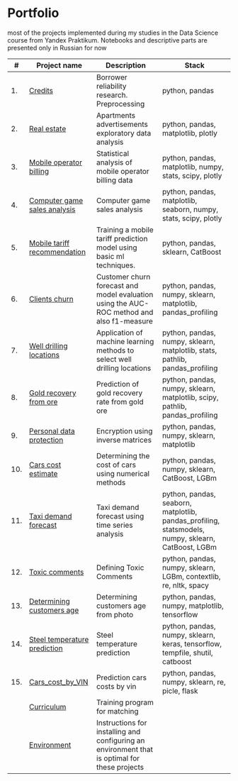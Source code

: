 # Portfolio
most of the projects implemented during my studies in the Data Science course from Yandex Praktikum. 
Notebooks and descriptive parts are presented only in Russian for now

| #    | Project name               | Description                                                     | Stack                                                         |
| ---- | ------------------------------------------------------------ | ------------------------------------------------------------ | ------------------------------------------------------------ |
|1.| [Credits](https://github.com/KlyuchevenkoE/yandex_praktikum/tree/master/notebooks/1_preprocessing__credits) |Borrower reliability research. Preprocessing|python, pandas|
|2.| [Real estate](https://github.com/KlyuchevenkoE/yandex_praktikum/tree/master/notebooks/2_EDA__real_estate) |Apartments advertisements exploratory data analysis|python, pandas, matplotlib, plotly|
|3.| [Mobile operator billing](https://github.com/KlyuchevenkoE/yandex_praktikum/tree/master/notebooks/3_stat__billing) |Statistical analysis of mobile operator billing data|python, pandas, matplotlib, numpy, stats, scipy, plotly|
|4.| [Computer game sales analysis](https://github.com/KlyuchevenkoE/yandex_praktikum/tree/master/notebooks/4_course_progect_1__games) |Computer game sales analysis|python, pandas, matplotlib, seaborn, numpy, stats, scipy, plotly|
|5.| [Mobile tariff recommendation](https://github.com/KlyuchevenkoE/yandex_praktikum/tree/master/notebooks/5_ml_base__billing) |Training a mobile tariff prediction model using basic ml techniques.|python, pandas, sklearn, CatBoost |
|6.| [Clients churn](https://github.com/KlyuchevenkoE/yandex_praktikum/tree/master/notebooks/6_ml_teacher__bank_clients_churn) |Customer churn forecast and model evaluation using the AUC-ROC method and also f1-measure|python, pandas, numpy, sklearn, matplotlib, pandas_profiling|
|7.| [Well drilling locations](https://github.com/KlyuchevenkoE/yandex_praktikum/tree/master/notebooks/7_ml_business_oil) |Application of machine learning methods to select well drilling locations|python, pandas, numpy, sklearn, matplotlib, stats, pathlib, pandas_profiling|
|8.| [Gold recovery from ore](https://github.com/KlyuchevenkoE/yandex_praktikum/tree/master/notebooks/8_course_progect_2__industry) |Prediction of gold recovery rate from gold ore|python, pandas, numpy, sklearn, matplotlib, scipy, pathlib, pandas_profiling|
|9.| [Personal data protection](https://github.com/KlyuchevenkoE/yandex_praktikum/tree/master/notebooks/9_linear_algebra__encryption) |Encryption using inverse matrices| python, pandas, numpy, sklearn, matplotlib |
|10.| [Cars cost estimate](https://github.com/KlyuchevenkoE/yandex_praktikum/tree/master/notebooks/10_numerical_methods__cars) |Determining the cost of cars using numerical methods |python, pandas, numpy, sklearn, CatBoost, LGBm |
|11.| [Taxi demand forecast](https://github.com/KlyuchevenkoE/yandex_praktikum/tree/master/notebooks/11_time_series__taxi) | Taxi demand forecast using time series analysis|python, pandas, seaborn, matplotlib, pandas_profiling,  statsmodels, numpy, sklearn, CatBoost, LGBm |
|12.| [Toxic comments](https://github.com/KlyuchevenkoE/yandex_praktikum/tree/master/notebooks/12_ml_text__toxic_comments) |Defining Toxic Comments  |python, pandas, numpy, sklearn, LGBm, contextlib, re, nltk, spacy|
|13.| [Determining customers age](https://github.com/KlyuchevenkoE/yandex_praktikum/tree/master/notebooks/13_CV__cusomers_age) |Determining customers age from photo |python, pandas, numpy, matplotlib, tensorflow |
|14.| [Steel temperature prediction](https://github.com/KlyuchevenkoE/yandex_praktikum/tree/master/notebooks/14_final_project__industry) |Steel temperature prediction | python, pandas, numpy, sklearn, keras, tensorflow, tempfile, shutil, catboost|
|15.| [Cars_cost_by_VIN](https://github.com/KlyuchevenkoE/yandex_praktikum/tree/master/notebooks/15_cars_cost_by_vin) |Prediction cars costs by vin | python, pandas, numpy, sklearn, re, picle, flask
| | [Curriculum](https://github.com/KlyuchevenkoE/yandex_praktikum/blob/master/%D0%9F%D1%80%D0%BE%D0%B3%D1%80%D0%B0%D0%BC%D0%BC%D0%B0%20%D0%BE%D0%B1%D1%83%D1%87%D0%B5%D0%BD%D0%B8%D1%8F_%D0%A1%D0%BF%D0%B5%D1%86%D0%B8%D0%B0%D0%BB%D0%B8%D1%81%D1%82_%D0%BF%D0%BE_Data_Science.pdf) | Training program for matching |
|  |[Environment](https://github.com/KlyuchevenkoE/yandex_praktikum/blob/master/Environment.pdf)| Instructions for installing and configuring an environment that is optimal for these projects ||


